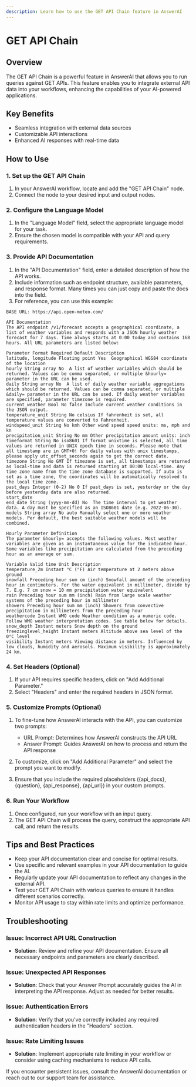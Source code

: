 ```yaml
---
description: Learn how to use the GET API Chain feature in AnswerAI
---
```


# GET API Chain

## Overview

The GET API Chain is a powerful feature in AnswerAI that allows you to run queries against GET APIs. This feature enables you to integrate external API data into your workflows, enhancing the capabilities of your AI-powered applications.

## Key Benefits

- Seamless integration with external data sources
- Customizable API interactions
- Enhanced AI responses with real-time data

## How to Use

### 1. Set up the GET API Chain
<!-- TODO: Screenshot of the GET API Chain node in the AnswerAI interface -->

1. In your AnswerAI workflow, locate and add the "GET API Chain" node.
2. Connect the node to your desired input and output nodes.

### 2. Configure the Language Model

1. In the "Language Model" field, select the appropriate language model for your task.
2. Ensure the chosen model is compatible with your API and query requirements.

### 3. Provide API Documentation

1. In the "API Documentation" field, enter a detailed description of how the API works.
2. Include information such as endpoint structure, available parameters, and response format. Many times you can just copy and paste the docs into the field.
3. For reference, you can use this example:

```plaintext
BASE URL: https://api.open-meteo.com/

API Documentation
The API endpoint /v1/forecast accepts a geographical coordinate, a list of weather variables and responds with a JSON hourly weather forecast for 7 days. Time always starts at 0:00 today and contains 168 hours. All URL parameters are listed below:

Parameter Format Required Default Description
latitude, longitude Floating point Yes  Geographical WGS84 coordinate of the location
hourly String array No  A list of weather variables which should be returned. Values can be comma separated, or multiple &hourly= parameter in the URL can be used.
daily String array No  A list of daily weather variable aggregations which should be returned. Values can be comma separated, or multiple &daily= parameter in the URL can be used. If daily weather variables are specified, parameter timezone is required.
current_weather Bool No false Include current weather conditions in the JSON output.
temperature_unit String No celsius If fahrenheit is set, all temperature values are converted to Fahrenheit.
windspeed_unit String No kmh Other wind speed speed units: ms, mph and kn
precipitation_unit String No mm Other precipitation amount units: inch
timeformat String No iso8601 If format unixtime is selected, all time values are returned in UNIX epoch time in seconds. Please note that all timestamp are in GMT+0! For daily values with unix timestamps, please apply utc_offset_seconds again to get the correct date.
timezone String No GMT If timezone is set, all timestamps are returned as local-time and data is returned starting at 00:00 local-time. Any time zone name from the time zone database is supported. If auto is set as a time zone, the coordinates will be automatically resolved to the local time zone.
past_days Integer (0-2) No 0 If past_days is set, yesterday or the day before yesterday data are also returned.
start_date
end_date String (yyyy-mm-dd) No  The time interval to get weather data. A day must be specified as an ISO8601 date (e.g. 2022-06-30).
models String array No auto Manually select one or more weather models. Per default, the best suitable weather models will be combined.

Hourly Parameter Definition
The parameter &hourly= accepts the following values. Most weather variables are given as an instantaneous value for the indicated hour. Some variables like precipitation are calculated from the preceding hour as an average or sum.

Variable Valid time Unit Description
temperature_2m Instant °C (°F) Air temperature at 2 meters above ground
snowfall Preceding hour sum cm (inch) Snowfall amount of the preceding hour in centimeters. For the water equivalent in millimeter, divide by 7. E.g. 7 cm snow = 10 mm precipitation water equivalent
rain Preceding hour sum mm (inch) Rain from large scale weather systems of the preceding hour in millimeter
showers Preceding hour sum mm (inch) Showers from convective precipitation in millimeters from the preceding hour
weathercode Instant WMO code Weather condition as a numeric code. Follow WMO weather interpretation codes. See table below for details.
snow_depth Instant meters Snow depth on the ground
freezinglevel_height Instant meters Altitude above sea level of the 0°C level
visibility Instant meters Viewing distance in meters. Influenced by low clouds, humidity and aerosols. Maximum visibility is approximately 24 km.
```

### 4. Set Headers (Optional)

1. If your API requires specific headers, click on "Add Additional Parameter."
2. Select "Headers" and enter the required headers in JSON format.

### 5. Customize Prompts (Optional)

1. To fine-tune how AnswerAI interacts with the API, you can customize two prompts:
   - URL Prompt: Determines how AnswerAI constructs the API URL
   - Answer Prompt: Guides AnswerAI on how to process and return the API response

2. To customize, click on "Add Additional Parameter" and select the prompt you want to modify.
3. Ensure that you include the required placeholders ({api_docs}, {question}, {api_response}, {api_url}) in your custom prompts.

### 6. Run Your Workflow

1. Once configured, run your workflow with an input query.
2. The GET API Chain will process the query, construct the appropriate API call, and return the results.

## Tips and Best Practices

- Keep your API documentation clear and concise for optimal results.
- Use specific and relevant examples in your API documentation to guide the AI.
- Regularly update your API documentation to reflect any changes in the external API.
- Test your GET API Chain with various queries to ensure it handles different scenarios correctly.
- Monitor API usage to stay within rate limits and optimize performance.

## Troubleshooting

### Issue: Incorrect API URL Construction

- **Solution**: Review and refine your API documentation. Ensure all necessary endpoints and parameters are clearly described.

### Issue: Unexpected API Responses

- **Solution**: Check that your Answer Prompt accurately guides the AI in interpreting the API response. Adjust as needed for better results.

### Issue: Authentication Errors

- **Solution**: Verify that you've correctly included any required authentication headers in the "Headers" section.

### Issue: Rate Limiting Issues

- **Solution**: Implement appropriate rate limiting in your workflow or consider using caching mechanisms to reduce API calls.

If you encounter persistent issues, consult the AnswerAI documentation or reach out to our support team for assistance.
